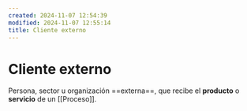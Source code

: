 ```yaml
---
created: 2024-11-07 12:54:39
modified: 2024-11-07 12:55:14
title: Cliente externo
---
```

# Cliente externo

Persona, sector u organización ==externa==, que recibe el **producto** o **servicio** de un [[Proceso]].
